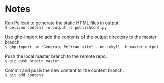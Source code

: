 # Notes

Run Pelican to generate the static HTML files in output:  
`$ pelican content -o output -s publishconf.py`

Use ghp-import to add the contents of the output directory to the master branch:  
`$ ghp-import -m "Generate Pelican site" --no-jekyll -b master output`

Push the local master branch to the remote repo:  
`$ git push origin master`

Commit and push the new content to the content branch:  
`$ git add content`

